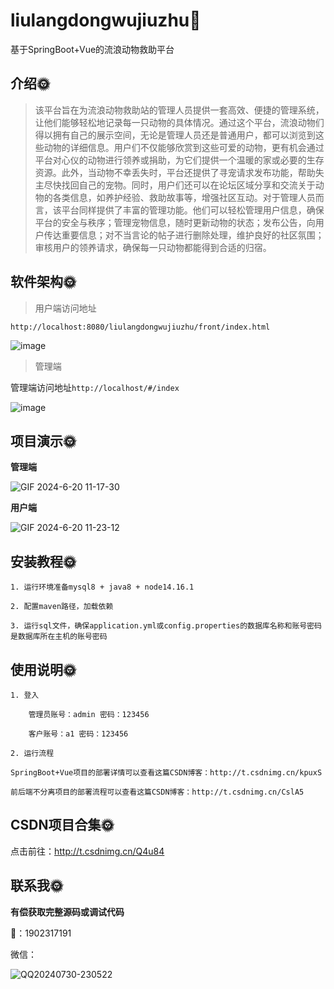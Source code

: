 # liulangdongwujiuzhu🎂

基于SpringBoot+Vue的流浪动物救助平台



## 介绍🌞

> 该平台旨在为流浪动物救助站的管理人员提供一套高效、便捷的管理系统，让他们能够轻松地记录每一只动物的具体情况。通过这个平台，流浪动物们得以拥有自己的展示空间，无论是管理人员还是普通用户，都可以浏览到这些动物的详细信息。用户们不仅能够欣赏到这些可爱的动物，更有机会通过平台对心仪的动物进行领养或捐助，为它们提供一个温暖的家或必要的生存资源。此外，当动物不幸丢失时，平台还提供了寻宠请求发布功能，帮助失主尽快找回自己的宠物。同时，用户们还可以在论坛区域分享和交流关于动物的各类信息，如养护经验、救助故事等，增强社区互动。对于管理人员而言，该平台同样提供了丰富的管理功能。他们可以轻松管理用户信息，确保平台的安全与秩序；管理宠物信息，随时更新动物的状态；发布公告，向用户传达重要信息；对不当言论的帖子进行删除处理，维护良好的社区氛围；审核用户的领养请求，确保每一只动物都能得到合适的归宿。

## 软件架构🌞

>  用户端访问地址

`http://localhost:8080/liulangdongwujiuzhu/front/index.html`



![image](https://github.com/luooin/liulangdongwujiuzhu/assets/85004172/a9f40135-bc3f-4562-ba76-57403fb5ed8c)





> 管理端

管理端访问地址`http://localhost/#/index`

![image](https://github.com/luooin/liulangdongwujiuzhu/assets/85004172/e719ca7b-62cb-469f-98d1-8f403af9b48a)



## 项目演示🌞

**管理端**

![GIF 2024-6-20 11-17-30](https://github.com/luooin/liulangdongwujiuzhu/assets/85004172/011a0d4e-c363-45f2-b064-2e3b7026a75f)

**用户端**

![GIF 2024-6-20 11-23-12](https://github.com/luooin/liulangdongwujiuzhu/assets/85004172/59327893-6ccc-4bc8-bb35-ce69e4210019)

## 安装教程🌞

```
1. 运行环境准备mysql8 + java8 + node14.16.1

2. 配置maven路径，加载依赖

3. 运行sql文件，确保application.yml或config.properties的数据库名称和账号密码是数据库所在主机的账号密码
```



## 使用说明🌞

```
1. 登入

    管理员账号：admin	密码：123456

   	客户账号：a1	密码：123456

2. 运行流程

SpringBoot+Vue项目的部署详情可以查看这篇CSDN博客：http://t.csdnimg.cn/kpuxS

前后端不分离项目的部署流程可以查看这篇CSDN博客：http://t.csdnimg.cn/CslA5
```



## CSDN项目合集🌞

点击前往：http://t.csdnimg.cn/Q4u84



## 联系我🌞

**有偿获取完整源码或调试代码**

🐧：1902317191

微信：



![QQ20240730-230522](https://github.com/user-attachments/assets/88e5761c-c372-4608-b65c-a1bd4e27dad0)
